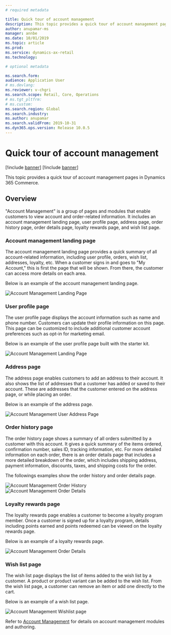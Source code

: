 ```yaml
---
# required metadata

title: Quick tour of account management
description: This topic provides a quick tour of account management pages in Dynamics 365 Commerce.
author: anupamar-ms
manager: annbe
ms.date: 10/01/2019
ms.topic: article
ms.prod: 
ms.service: dynamics-ax-retail
ms.technology: 

# optional metadata

ms.search.form:  
audience: Application User
# ms.devlang: 
ms.reviewer: v-chgri
ms.search.scope: Retail, Core, Operations
# ms.tgt_pltfrm: 
# ms.custom: 
ms.search.region: Global
ms.search.industry: 
ms.author: anupamar
ms.search.validFrom: 2019-10-31
ms.dyn365.ops.version: Release 10.0.5
---
```


# Quick tour of account management

[!include [banner](../includes/preview-banner.md)]
[!include [banner](../includes/banner.md)]

This topic provides a quick tour of account management pages in Dynamics 365 Commerce.

## Overview
"Account Management" is a group of pages and modules that enable customers to view account and order-related information. It includes an account management landing page, user profile page, address page, order history page, order details page, loyalty rewards page, and wish list page.

### Account management landing page

The account management landing page provides a quick summary of all account-related information, including user profile, orders, wish list, addresses, loyalty, etc. When a customer signs in and goes to "My Account," this is first the page that will be shown. From there, the customer can access more details on each area. 

Below is an example of the account management landing page.

![Account Management Landing Page](./media/Account-Management.png)

### User profile page

The user profile page displays the account information such as name and phone number. Customers can update their profile information on this page. This page can be customized to include additional customer account preferences such as opt-in for marketing email.

Below is an example of the user profile page built with the starter kit.

![Account Management Landing Page](./media/Account-Management-MyProfile.png)

### Address page

The address page enables customers to add an address to their account. It also shows the list of addresses that a customer has added or saved to their account. These are addresses that the customer entered on the address page, or while placing an order. 

Below is an example of the address page.

![Account Management User Address Page](./media/Account-Management-Address.png)

### Order history page

The order history page shows a summary of all orders submitted by a customer with this account. It gives a quick summary of the items ordered, confirmation number, sales ID, tracking information, etc. For more detailed information on each order, there is an order details page that includes a more detailed breakdown of the order, which includes shipping address, payment information, discounts, taxes, and shipping costs for the order.

The followings examples show the order history and order details page.

![Account Management Order History](./media/Account-Management-OrderHistory.png)
![Account Management Order Details](./media/Account-Management-OrderDetails.png)

### Loyalty rewards page

The loyalty rewards page enables a customer to become a loyalty program member. Once a customer is signed up for a loyalty program, details including points earned and points redeemed can be viewed on the loyalty rewards page. 

Below is an example of a loyalty rewards page.

![Account Management Order Details](./media/Account-Management-Loyalty.png)

### Wish list page

The wish list page displays the list of items added to the wish list by a customer. A product or product variant can be added to the wish list. From the wish list page, a customer can remove an item or add one directly to the cart. 

Below is an example of a wish list page.

![Account Management Wishlist page](./media/Account-Management-Wishlist.png)

Refer to [Account Management](account-management.md) for details on account management modules and authoring. 
